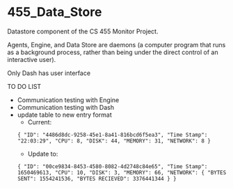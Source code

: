 # 455_Data_Store
Datastore component of the CS 455 Monitor Project.

Agents, Engine, and Data Store are daemons (a computer program that runs as a background process, rather than being under the direct control of an interactive user).

Only Dash has user interface


TO DO LIST
- Communication testing with Engine
- Communication testing with Dash
- update table to new entry format
    - Current:
    ```
    { "ID": "4486d8dc-9258-45e1-8a41-816bcd6f5ea3", "Time Stamp": "22:03:29", "CPU": 8, "DISK": 44, "MEMORY": 31, "NETWORK": 8 }
    ```
   - Update to:
    ```
    { "ID": "00ce9834-8453-4580-8082-4d2748c84e65", "Time Stamp": 1650469613, "CPU": 10, "DISK": 3, "MEMORY": 66, "NETWORK": { "BYTES SENT": 1554241536, "BYTES RECIEVED": 3376441344 } }
    ```
